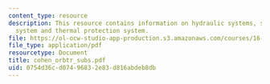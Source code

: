 ```yaml
---
content_type: resource
description: This resource contains information on hydraulic systems, space shuttle
  system and thermal protection system.
file: https://ol-ocw-studio-app-production.s3.amazonaws.com/courses/16-885j-aircraft-systems-engineering-fall-2005/0754d36cd07496832e83d816abdeb8db_cohen_orbtr_subs.pdf
file_type: application/pdf
resourcetype: Document
title: cohen_orbtr_subs.pdf
uid: 0754d36c-d074-9683-2e83-d816abdeb8db
---
```

